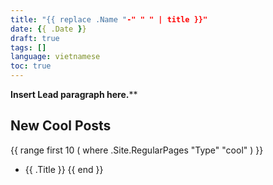 ```yaml
---
title: "{{ replace .Name "-" " " | title }}"
date: {{ .Date }}
draft: true
tags: []
language: vietnamese
toc: true
---
```


**Insert Lead paragraph here.****

## New Cool Posts

{{ range first 10 ( where .Site.RegularPages "Type" "cool" ) }}
* {{ .Title }}
{{ end }}
